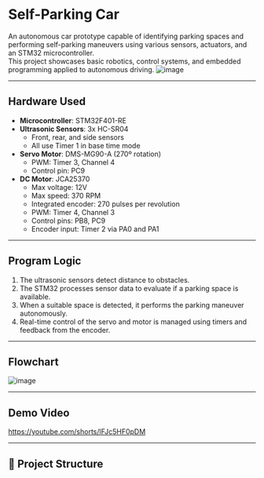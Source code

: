 # Self-Parking Car

An autonomous car prototype capable of identifying parking spaces and performing self-parking maneuvers using various sensors, actuators, and an STM32 microcontroller.  
This project showcases basic robotics, control systems, and embedded programming applied to autonomous driving.
![image](https://github.com/user-attachments/assets/b8eb420d-4c0f-44c4-a4ec-5bb96f19fa06)

---

##  Hardware Used

- **Microcontroller**: STM32F401-RE  
- **Ultrasonic Sensors**: 3x HC-SR04  
  - Front, rear, and side sensors  
  - All use Timer 1 in base time mode  
- **Servo Motor**: DMS-MG90-A (270º rotation)  
  - PWM: Timer 3, Channel 4  
  - Control pin: PC9  
- **DC Motor**: JCA25370  
  - Max voltage: 12V  
  - Max speed: 370 RPM  
  - Integrated encoder: 270 pulses per revolution  
  - PWM: Timer 4, Channel 3  
  - Control pins: PB8, PC9  
  - Encoder input: Timer 2 via PA0 and PA1  

---

##  Program Logic

1. The ultrasonic sensors detect distance to obstacles.
2. The STM32 processes sensor data to evaluate if a parking space is available.
3. When a suitable space is detected, it performs the parking maneuver autonomously.
4. Real-time control of the servo and motor is managed using timers and feedback from the encoder.

---

##  Flowchart
![image](https://github.com/user-attachments/assets/17c7dc88-03f1-430e-a326-acf293e3ce6a)

---

##  Demo Video

https://youtube.com/shorts/lFJc5HF0pDM

---

## 📁 Project Structure


